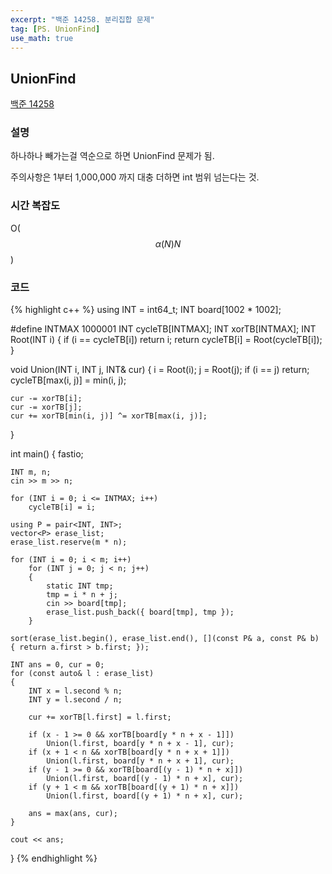 ```yaml
---
excerpt: "백준 14258. 분리집합 문제"
tag: [PS. UnionFind]
use_math: true
---
```

## UnionFind

[백준 14258](https://www.acmicpc.net/problem/14258)


### 설명

하나하나 빼가는걸 역순으로 하면 UnionFind 문제가 됨.

주의사항은 1부터 1,000,000 까지 대충 더하면 int 범위 넘는다는 것.


### 시간 복잡도

O($$\alpha(N)N$$)



### 코드

{% highlight c++ %}
using INT = int64_t;
INT board[1002 * 1002];

#define INTMAX 1000001
INT cycleTB[INTMAX];
INT xorTB[INTMAX];
INT Root(INT i)
{
	if (i == cycleTB[i]) return i;
	return cycleTB[i] = Root(cycleTB[i]);
}

void Union(INT i, INT j, INT& cur)
{
	i = Root(i);
	j = Root(j);
	if (i == j) return;
	cycleTB[max(i, j)] = min(i, j);

	cur -= xorTB[i];
	cur -= xorTB[j];
	cur += xorTB[min(i, j)] ^= xorTB[max(i, j)];
}

int main()
{
	fastio;

	INT m, n;
	cin >> m >> n;
	
	for (INT i = 0; i <= INTMAX; i++)
		cycleTB[i] = i;
	
	using P = pair<INT, INT>;
	vector<P> erase_list;
	erase_list.reserve(m * n);
	
	for (INT i = 0; i < m; i++)
		for (INT j = 0; j < n; j++)
		{
			static INT tmp;
			tmp = i * n + j;
			cin >> board[tmp];
			erase_list.push_back({ board[tmp], tmp });
		}
	
	sort(erase_list.begin(), erase_list.end(), [](const P& a, const P& b) { return a.first > b.first; });
	
	INT ans = 0, cur = 0;
	for (const auto& l : erase_list)
	{
		INT x = l.second % n;
		INT y = l.second / n;
	
		cur += xorTB[l.first] = l.first;			
	
		if (x - 1 >= 0 && xorTB[board[y * n + x - 1]])
			Union(l.first, board[y * n + x - 1], cur);
		if (x + 1 < n && xorTB[board[y * n + x + 1]])
			Union(l.first, board[y * n + x + 1], cur);
		if (y - 1 >= 0 && xorTB[board[(y - 1) * n + x]])
			Union(l.first, board[(y - 1) * n + x], cur);
		if (y + 1 < m && xorTB[board[(y + 1) * n + x]])
			Union(l.first, board[(y + 1) * n + x], cur);
	
		ans = max(ans, cur);
	}
	
	cout << ans;
}
{% endhighlight %}
